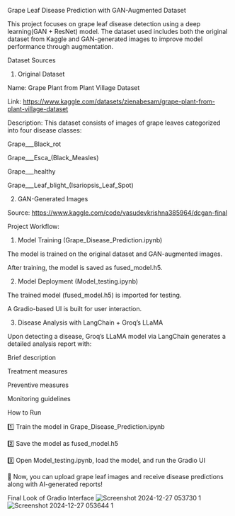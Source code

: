 Grape Leaf Disease Prediction with GAN-Augmented Dataset

This project focuses on grape leaf disease detection using a deep learning(GAN + ResNet) model. The dataset used includes both the original dataset from Kaggle and GAN-generated images to improve model performance through augmentation.

Dataset Sources

1. Original Dataset
   
Name: Grape Plant from Plant Village Dataset

Link: https://www.kaggle.com/datasets/zienabesam/grape-plant-from-plant-village-dataset

Description: This dataset consists of images of grape leaves categorized into four disease classes:

Grape___Black_rot

Grape___Esca_(Black_Measles)

Grape___healthy

Grape___Leaf_blight_(Isariopsis_Leaf_Spot)


2. GAN-Generated Images
   
Source: https://www.kaggle.com/code/vasudevkrishna385964/dcgan-final

Project Workflow:

1. Model Training (Grape_Disease_Prediction.ipynb)
   
The model is trained on the original dataset and GAN-augmented images.

After training, the model is saved as fused_model.h5.

2. Model Deployment (Model_testing.ipynb)
   
The trained model (fused_model.h5) is imported for testing.

A Gradio-based UI is built for user interaction.

3. Disease Analysis with LangChain + Groq’s LLaMA
   
Upon detecting a disease, Groq’s LLaMA model via LangChain generates a detailed analysis report with:

Brief description

Treatment measures

Preventive measures

Monitoring guidelines


How to Run

1️⃣ Train the model in Grape_Disease_Prediction.ipynb

2️⃣ Save the model as fused_model.h5

3️⃣ Open Model_testing.ipynb, load the model, and run the Gradio UI

🚀 Now, you can upload grape leaf images and receive disease predictions along with AI-generated reports!

Final Look of Gradio Interface
![Screenshot 2024-12-27 053730 1](https://github.com/user-attachments/assets/e2a433c7-13be-4b17-af57-5857a45dc5e2)
![Screenshot 2024-12-27 053644 1](https://github.com/user-attachments/assets/fc9b84a3-ffbf-4b47-9cae-eaf78917347c)

